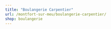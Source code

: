```yaml
---
title: "Boulangerie Carpentier"
url: /montfort-sur-meu/boulangerie-carpentier/
shop: boulangerie
---
```

